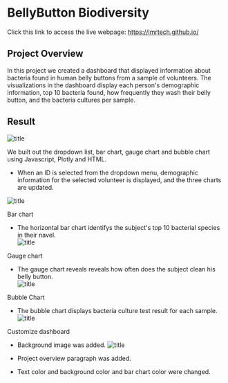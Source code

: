 # BellyButton Biodiversity

Click this link to access the live webpage: https://imrtech.github.io/

## Project Overview
In this project we created a dashboard that displayed information about bacteria found in human belly buttons from a sample of volunteers. The visualizations in the dashboard display each person's demographic information, top 10 bacteria found, how frequently they wash their belly button, and the bacteria cultures per sample.

## Result

![title](imrtech.github.io/static/images/customizedashboard.png)
 
We built out the dropdown list, bar chart, gauge chart and bubble chart using Javascript, Plotly and HTML. 
  
- When an ID is selected from the dropdown menu, demographic information for the selected volunteer is displayed, and the three charts are updated.  
       
![title](imrtech.github.io/static/images/dropdownmenu.png)

Bar chart
- The horizontal bar chart identifys the subject's top 10 bacterial species in their navel.    
![title](imrtech.github.io/static/images/toptenbacteria.png)

  
Gauge chart
- The gauge chart reveals reveals how often does the subject clean his belly button.  
![title](imrtech.github.io/static/images/bbwashfreq.png)

  
Bubble Chart
- The bubble chart displays bacteria culture test result for each sample.
![title](imrtech.github.io/static/images/bacteriaculturesamples.png)

  
Customize dashboard
- Background image was added.
![title](http://biodiversity.institute.ufl.edu/wp-content/uploads/2017/02/bacteria.jpg)

- Project overview paragraph was added.
- Text color and background color and bar chart color were changed.     
